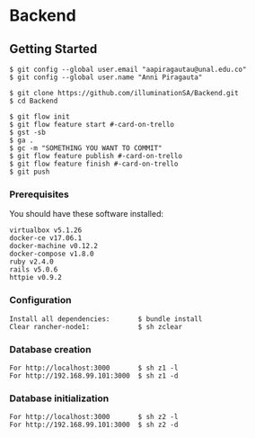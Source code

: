 # Backend

## Getting Started
```
$ git config --global user.email "aapiragautau@unal.edu.co"
$ git config --global user.name "Anni Piragauta"

$ git clone https://github.com/illuminationSA/Backend.git
$ cd Backend

$ git flow init
$ git flow feature start #-card-on-trello
$ gst -sb
$ ga .
$ gc -m "SOMETHING YOU WANT TO COMMIT"
$ git flow feature publish #-card-on-trello
$ git flow feature finish #-card-on-trello
$ git push
```

### Prerequisites

You should have these software installed: <br />
```
virtualbox v5.1.26
docker-ce v17.06.1
docker-machine v0.12.2
docker-compose v1.8.0
ruby v2.4.0
rails v5.0.6
httpie v0.9.2
```

### Configuration
```
Install all dependencies:       $ bundle install
Clear rancher-node1:            $ sh zclear
```

### Database creation
```
For http://localhost:3000       $ sh z1 -l
For http://192.168.99.101:3000  $ sh z1 -d
```

### Database initialization
```
For http://localhost:3000       $ sh z2 -l
For http://192.168.99.101:3000  $ sh z2 -d
```